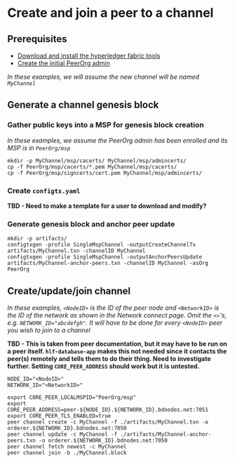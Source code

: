 # Create and join a peer to a channel

## Prerequisites

* [Download and install the hyperledger fabric tools](Tools.md)
* [Create the initial PeerOrg admin](Bootstrap.md)

*In these examples, we will assume the new channel will be named `MyChannel`*

## Generate a channel genesis block

### Gather public keys into a MSP for genesis block creation

*In these examples, we assume the PeerOrg admin has been enrolled and its MSP is in `PeerOrg/msp`*

```shell
mkdir -p MyChannel/msp/cacerts/ MyChannel/msp/admincerts/
cp -f PeerOrg/msp/cacerts/*.pem MyChannel/msp/cacerts/
cp -f PeerOrg/msp/signcerts/cert.pem MyChannel/msp/admincerts/
```

### Create `configtx.yaml`

**TBD - Need to make a template for a user to download and modify?**

### Generate genesis block and anchor peer update

```shell
mkdir -p artifacts/
configtxgen -profile SingleMspChannel -outputCreateChannelTx artifacts/MyChannel.txn -channelID MyChannel
configtxgen -profile SingleMspChannel -outputAnchorPeersUpdate artifacts/MyChannel-anchor-peers.txn -channelID MyChannel -asOrg PeerOrg
```

## Create/update/join channel

*In these examples, `<NodeID>` is the ID of the peer node and `<NetworkID>` is the ID of the network as shown in the Network connect page. Omit the `<>`'s, e.g. `NETWORK_ID="abcdefgh"`. It will have to be done for every `<NodeID>` peer you wish to join to a channel*

**TBD - This is taken from peer documentation, but it may have to be run on a peer itself. `hlf-database-app` makes this not needed since it contacts the peer(s) remotely and tells them to do their thing. Need to investigate further. Setting `CORE_PEER_ADDRESS` should work but it is untested.**

```shell
NODE_ID="<NodeID>"
NETWORK_ID="<NetworkID>"

export CORE_PEER_LOCALMSPID="PeerOrg/msp"
export CORE_PEER_ADDRESS=peer-${NODE_ID}.${NETWORK_ID}.bdnodes.net:7051
export CORE_PEER_TLS_ENABLED=true
peer channel create -c MyChannel -f ./artifacts/MyChannel.txn -o orderer.${NETWORK_ID}.bdnodes.net:7050
peer channel update -c MyChannel -f ./artifacts/MyChannel-anchor-peers.txn -o orderer.${NETWORK_ID}.bdnodes.net:7050
peer channel fetch newest -c MyChannel
peer channel join -b ./MyChannel.block
```
